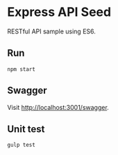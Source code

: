 Express API Seed
================

RESTful API sample using ES6.


## Run

```
npm start
```


## Swagger

Visit [http://localhost:3001/swagger](http://localhost:3001/swagger).


## Unit test

```
gulp test
``` 
